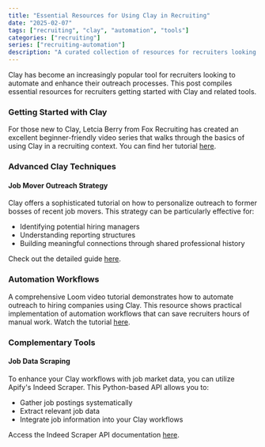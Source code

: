 ```yaml
---
title: "Essential Resources for Using Clay in Recruiting"
date: "2025-02-07"
tags: ["recruiting", "clay", "automation", "tools"]
categories: ["recruiting"]
series: ["recruiting-automation"]
description: "A curated collection of resources for recruiters looking to leverage Clay for their outreach and automation needs"
---
```


Clay has become an increasingly popular tool for recruiters looking to automate and enhance their outreach processes. This post compiles essential resources for recruiters getting started with Clay and related tools.

### Getting Started with Clay

For those new to Clay, Letcia Berry from Fox Recruiting has created an excellent beginner-friendly video series that walks through the basics of using Clay in a recruiting context. You can find her tutorial [here](https://www.youtube.com/watch?v=fv8k5LU7BRg).

### Advanced Clay Techniques

#### Job Mover Outreach Strategy
Clay offers a sophisticated tutorial on how to personalize outreach to former bosses of recent job movers. This strategy can be particularly effective for:
- Identifying potential hiring managers
- Understanding reporting structures
- Building meaningful connections through shared professional history

Check out the detailed guide [here](https://www.clay.com/claybooks/find-contact-information-for-job-movers-and-their-former-bosses).

### Automation Workflows

A comprehensive Loom video tutorial demonstrates how to automate outreach to hiring companies using Clay. This resource shows practical implementation of automation workflows that can save recruiters hours of manual work. Watch the tutorial [here](https://www.loom.com/share/f3789b4821734b949158382ae9c0adaf).

### Complementary Tools

#### Job Data Scraping
To enhance your Clay workflows with job market data, you can utilize Apify's Indeed Scraper. This Python-based API allows you to:
- Gather job postings systematically
- Extract relevant job data
- Integrate job information into your Clay workflows

Access the Indeed Scraper API documentation [here](https://apify.com/misceres/indeed-scraper/api/python).
